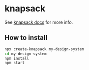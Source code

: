 # knapsack

See [knapsack docs](https://www.getbedrock.com/docs) for more info.

## How to install

```bash
npx create-knapsack my-design-system
cd my-design-system
npm install
npm start
```

